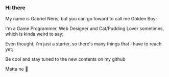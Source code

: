 ### Hi there 

My name is Gabriel Néris, but you can go foward to call me Golden Boy;

I'm a Game Programmer, Web Designer and Cat/Pudding Lover sometimes, which is kinda weird to say;

Even thought, i'm just a starter, so there's many things that I have to reach yet;

Be cool and stay tuned to the new contents on my github

Matta ne 👋
<!--
**golden-boy-19/golden-boy-19** is a ✨ _special_ ✨ repository because its `README.md` (this file) appears on your GitHub profile.

Here are some ideas to get you started:

- 🔭 I’m currently working on ...
- 🌱 I’m currently learning ...
- 👯 I’m looking to collaborate on ...
- 🤔 I’m looking for help with ...
- 💬 Ask me about ...
- 📫 How to reach me: ...
- 😄 Pronouns: ...
- ⚡ Fun fact: ...
-->
